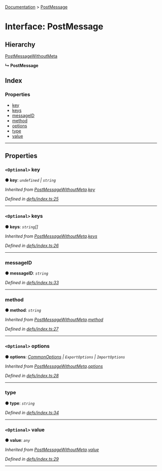 [Documentation](../README.md) > [PostMessage](../interfaces/postmessage.md)

# Interface: PostMessage

## Hierarchy

 [PostMessageWithoutMeta](postmessagewithoutmeta.md)

**↳ PostMessage**

## Index

### Properties

* [key](postmessage.md#key)
* [keys](postmessage.md#keys)
* [messageID](postmessage.md#messageid)
* [method](postmessage.md#method)
* [options](postmessage.md#options)
* [type](postmessage.md#type)
* [value](postmessage.md#value)

---

## Properties

<a id="key"></a>

### `<Optional>` key

**● key**: *`undefined` \| `string`*

*Inherited from [PostMessageWithoutMeta](postmessagewithoutmeta.md).[key](postmessagewithoutmeta.md#key)*

*Defined in [defs/index.ts:25](https://github.com/badbatch/cachemap/blob/412f22b/packages/core-worker/src/defs/index.ts#L25)*

___
<a id="keys"></a>

### `<Optional>` keys

**● keys**: *`string`[]*

*Inherited from [PostMessageWithoutMeta](postmessagewithoutmeta.md).[keys](postmessagewithoutmeta.md#keys)*

*Defined in [defs/index.ts:26](https://github.com/badbatch/cachemap/blob/412f22b/packages/core-worker/src/defs/index.ts#L26)*

___
<a id="messageid"></a>

###  messageID

**● messageID**: *`string`*

*Defined in [defs/index.ts:33](https://github.com/badbatch/cachemap/blob/412f22b/packages/core-worker/src/defs/index.ts#L33)*

___
<a id="method"></a>

###  method

**● method**: *`string`*

*Inherited from [PostMessageWithoutMeta](postmessagewithoutmeta.md).[method](postmessagewithoutmeta.md#method)*

*Defined in [defs/index.ts:27](https://github.com/badbatch/cachemap/blob/412f22b/packages/core-worker/src/defs/index.ts#L27)*

___
<a id="options"></a>

### `<Optional>` options

**● options**: *[CommonOptions](commonoptions.md) \| `ExportOptions` \| `ImportOptions`*

*Inherited from [PostMessageWithoutMeta](postmessagewithoutmeta.md).[options](postmessagewithoutmeta.md#options)*

*Defined in [defs/index.ts:28](https://github.com/badbatch/cachemap/blob/412f22b/packages/core-worker/src/defs/index.ts#L28)*

___
<a id="type"></a>

###  type

**● type**: *`string`*

*Defined in [defs/index.ts:34](https://github.com/badbatch/cachemap/blob/412f22b/packages/core-worker/src/defs/index.ts#L34)*

___
<a id="value"></a>

### `<Optional>` value

**● value**: *`any`*

*Inherited from [PostMessageWithoutMeta](postmessagewithoutmeta.md).[value](postmessagewithoutmeta.md#value)*

*Defined in [defs/index.ts:29](https://github.com/badbatch/cachemap/blob/412f22b/packages/core-worker/src/defs/index.ts#L29)*

___

